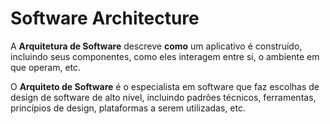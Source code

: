 # Software Architecture

A **Arquitetura de Software** descreve **como** um aplicativo é construído, incluindo seus componentes, como eles interagem entre si, o ambiente em que operam, etc.

O **Arquiteto de Software** é o especialista em software que faz escolhas de design de software de alto nível, incluindo padrões técnicos, ferramentas, princípios de design, plataformas a serem utilizadas, etc.

